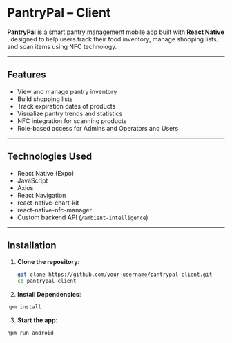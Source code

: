 # PantryPal – Client

**PantryPal** is a smart pantry management mobile app built with **React Native** , designed to help users track their food inventory, manage shopping lists, and scan items using NFC technology.

---

## Features

-  View and manage pantry inventory
-  Build shopping lists
-  Track expiration dates of products
-  Visualize pantry trends and statistics
-  NFC integration for scanning products
-  Role-based access for Admins and Operators and Users

---

## Technologies Used

- React Native (Expo)
- JavaScript
- Axios
- React Navigation
- react-native-chart-kit
- react-native-nfc-manager
- Custom backend API (`/ambient-intelligence`)

---

##  Installation

1. **Clone the repository**:
   ```bash
   git clone https://github.com/your-username/pantrypal-client.git
   cd pantrypal-client
   ```

2. **Install Dependencies**:
  ```bash
  npm install
  ```
3. **Start the app**:
  ```bash
  npm run android
  ```




